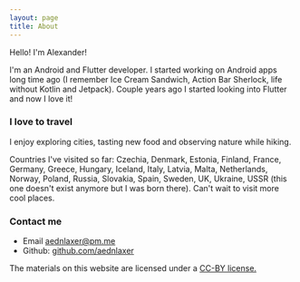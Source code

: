 ```yaml
---
layout: page
title: About
---
```


Hello! I'm Alexander!

I'm an Android and Flutter developer. I started working on Android apps long time ago (I remember Ice Cream Sandwich, Action Bar Sherlock, life without Kotlin and Jetpack). Couple years ago I started looking into Flutter and now I love it!

### I love to travel

I enjoy exploring cities, tasting new food and observing nature while hiking.

Countries I've visited so far: Czechia, Denmark, Estonia, Finland, France, Germany, Greece, Hungary, Iceland, Italy, Latvia, Malta, Netherlands, Norway, Poland, Russia, Slovakia, Spain, Sweden, UK, Ukraine, USSR (this one doesn't exist anymore but I was born there). Can't wait to visit more cool places.

### Contact me

- Email <a href="mailto:aednlaxer@pm.me">aednlaxer@pm.me</a>
- Github: <a href="https://github.com/aednlaxer">github.com/aednlaxer</a>

The materials on this website are licensed under a <a href="https://creativecommons.org/licenses/by/4.0/">CC-BY license.</a>
